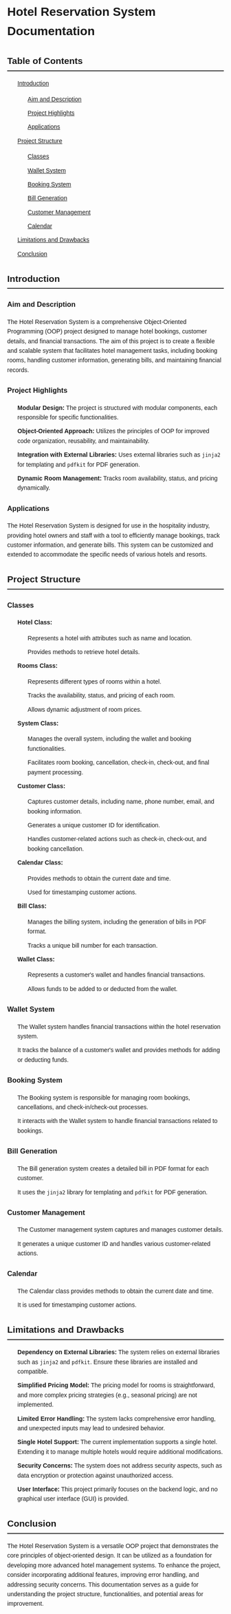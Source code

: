 <!DOCTYPE html>
<html lang="en">

<head>
  <meta charset="UTF-8">
  <title>Hotel Reservation System Documentation</title>
  <style>
    body {
      font-family: 'Arial', sans-serif;
      line-height: 1.6;
    }

    h1,
    h2,
    h3,
    h4,
    h5,
    h6 {
      color: #333;
      line-height: 1.2;
    }

    h2 {
      border-bottom: 2px solid #333;
      padding-bottom: 5px;
    }

    ul {
      list-style-type: none;
    }

    li {
      margin-bottom: 10px;
    }
  </style>
</head>

<body>

  <h1>Hotel Reservation System Documentation</h1>

  <h2>Table of Contents</h2>

  <ul>
    <li><a href="#introduction">Introduction</a></li>
    <ul>
      <li><a href="#aim-and-description">Aim and Description</a></li>
      <li><a href="#project-highlights">Project Highlights</a></li>
      <li><a href="#applications">Applications</a></li>
    </ul>
    <li><a href="#project-structure">Project Structure</a></li>
    <ul>
      <li><a href="#classes">Classes</a></li>
      <li><a href="#wallet-system">Wallet System</a></li>
      <li><a href="#booking-system">Booking System</a></li>
      <li><a href="#bill-generation">Bill Generation</a></li>
      <li><a href="#customer-management">Customer Management</a></li>
      <li><a href="#calendar">Calendar</a></li>
    </ul>
    <li><a href="#limitations-and-drawbacks">Limitations and Drawbacks</a></li>
    <li><a href="#conclusion">Conclusion</a></li>
  </ul>

  <h2>Introduction</h2>

  <h3 id="aim-and-description">Aim and Description</h3>
  <p>The Hotel Reservation System is a comprehensive Object-Oriented Programming (OOP) project designed to manage hotel bookings, customer details, and financial transactions. The aim of this project is to create a flexible and scalable system that facilitates hotel management tasks, including booking rooms, handling customer information, generating bills, and maintaining financial records.</p>

  <h3 id="project-highlights">Project Highlights</h3>
  <ul>
    <li><strong>Modular Design:</strong> The project is structured with modular components, each responsible for specific functionalities.</li>
    <li><strong>Object-Oriented Approach:</strong> Utilizes the principles of OOP for improved code organization, reusability, and maintainability.</li>
    <li><strong>Integration with External Libraries:</strong> Uses external libraries such as <code>jinja2</code> for templating and <code>pdfkit</code> for PDF generation.</li>
    <li><strong>Dynamic Room Management:</strong> Tracks room availability, status, and pricing dynamically.</li>
  </ul>

  <h3 id="applications">Applications</h3>
  <p>The Hotel Reservation System is designed for use in the hospitality industry, providing hotel owners and staff with a tool to efficiently manage bookings, track customer information, and generate bills. This system can be customized and extended to accommodate the specific needs of various hotels and resorts.</p>

  <h2>Project Structure</h2>

  <h3 id="classes">Classes</h3>

  <ul>
    <li><strong>Hotel Class:</strong></li>
    <ul>
      <li>Represents a hotel with attributes such as name and location.</li>
      <li>Provides methods to retrieve hotel details.</li>
    </ul>
    <li><strong>Rooms Class:</strong></li>
    <ul>
      <li>Represents different types of rooms within a hotel.</li>
      <li>Tracks the availability, status, and pricing of each room.</li>
      <li>Allows dynamic adjustment of room prices.</li>
    </ul>
    <li><strong>System Class:</strong></li>
    <ul>
      <li>Manages the overall system, including the wallet and booking functionalities.</li>
      <li>Facilitates room booking, cancellation, check-in, check-out, and final payment processing.</li>
    </ul>
    <li><strong>Customer Class:</strong></li>
    <ul>
      <li>Captures customer details, including name, phone number, email, and booking information.</li>
      <li>Generates a unique customer ID for identification.</li>
      <li>Handles customer-related actions such as check-in, check-out, and booking cancellation.</li>
    </ul>
    <li><strong>Calendar Class:</strong></li>
    <ul>
      <li>Provides methods to obtain the current date and time.</li>
      <li>Used for timestamping customer actions.</li>
    </ul>
    <li><strong>Bill Class:</strong></li>
    <ul>
      <li>Manages the billing system, including the generation of bills in PDF format.</li>
      <li>Tracks a unique bill number for each transaction.</li>
    </ul>
    <li><strong>Wallet Class:</strong></li>
    <ul>
      <li>Represents a customer's wallet and handles financial transactions.</li>
      <li>Allows funds to be added to or deducted from the wallet.</li>
    </ul>
  </ul>

  <h3 id="wallet-system">Wallet System</h3>
  <ul>
    <li>The Wallet system handles financial transactions within the hotel reservation system.</li>
    <li>It tracks the balance of a customer's wallet and provides methods for adding or deducting funds.</li>
  </ul>

  <h3 id="booking-system">Booking System</h3>
  <ul>
    <li>The Booking system is responsible for managing room bookings, cancellations, and check-in/check-out processes.</li>
    <li>It interacts with the Wallet system to handle financial transactions related to bookings.</li>
  </ul>

  <h3 id="bill-generation">Bill Generation</h3>
  <ul>
    <li>The Bill generation system creates a detailed bill in PDF format for each customer.</li>
    <li>It uses the <code>jinja2</code> library for templating and <code>pdfkit</code> for PDF generation.</li>
  </ul>

  <h3 id="customer-management">Customer Management</h3>
  <ul>
    <li>The Customer management system captures and manages customer details.</li>
    <li>It generates a unique customer ID and handles various customer-related actions.</li>
  </ul>

  <h3 id="calendar">Calendar</h3>
  <ul>
    <li>The Calendar class provides methods to obtain the current date and time.</li>
    <li>It is used for timestamping customer actions.</li>
  </ul>

  <h2 id="limitations-and-drawbacks">Limitations and Drawbacks</h2>

  <ul>
    <li><strong>Dependency on External Libraries:</strong> The system relies on external libraries such as <code>jinja2</code> and <code>pdfkit</code>. Ensure these libraries are installed and compatible.</li>
    <li><strong>Simplified Pricing Model:</strong> The pricing model for rooms is straightforward, and more complex pricing strategies (e.g., seasonal pricing) are not implemented.</li>
    <li><strong>Limited Error Handling:</strong> The system lacks comprehensive error handling, and unexpected inputs may lead to undesired behavior.</li>
    <li><strong>Single Hotel Support:</strong> The current implementation supports a single hotel. Extending it to manage multiple hotels would require additional modifications.</li>
    <li><strong>Security Concerns:</strong> The system does not address security aspects, such as data encryption or protection against unauthorized access.</li>
    <li><strong>User Interface:</strong> This project primarily focuses on the backend logic, and no graphical user interface (GUI) is provided.</li>
  </ul>

  <h2 id="conclusion">Conclusion</h2>
  <p>The Hotel Reservation System is a versatile OOP project that demonstrates the core principles of object-oriented design. It can be utilized as a foundation for developing more advanced hotel management systems. To enhance the project, consider incorporating additional features, improving error handling, and addressing security concerns. This documentation serves as a guide for understanding the project structure, functionalities, and potential areas for improvement.</p>

</body>

</html>
